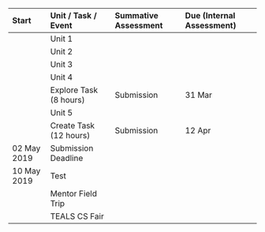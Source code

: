 ---
---

| Start | Unit / Task / Event | Summative Assessment | Due (Internal Assessment) |
| :---  | :--- | :--- | :--- |
|  | Unit 1 | |
|  | Unit 2
|  | Unit 3
|  | Unit 4
|  | Explore Task (8 hours) | Submission | 31 Mar |
|  | Unit 5
|  | Create Task (12 hours) | Submission | 12 Apr |
| 02 May 2019 | Submission Deadline
| 10 May 2019 | Test
|  | Mentor Field Trip
|  | TEALS CS Fair
